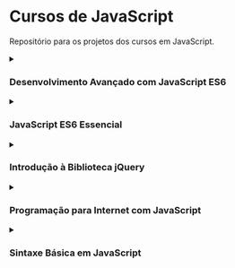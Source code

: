 # Cursos de JavaScript

Repositório para os projetos dos cursos em JavaScript.

<details><summary><h3>Desenvolvimento Avançado com JavaScript ES6</h3></summary>

- Em andamento.

</details>

<details><summary><h3>JavaScript ES6 Essencial</h3></summary>

- Aula 1: Currying, hoisting e imutabilidade.
- Aula 2.1: String, number, boolean, null, undefined, symbol, object, function e array.
- Aula 2.2: Aritimétricos, atribuição, comparação, condicional, lógicos, spread e estruturas de repetição.
- Aula 3: Herança, classes, modificadores de acesso, encapsulamento, static e design patterns.

</details>

<details><summary><h3>Introdução à Biblioteca jQuery</h3></summary>

- Em andamento.

</details>

<details><summary><h3>Programação para Internet com JavaScript</h3></summary>

- Criando botões com ações onclick, onmouseover, onmouseout.
- Redirecionamento de página, onload, onchange, select e option.

</details>


<details><summary><h3>Sintaxe Básica em JavaScript</h3></summary>

- Aula 1: Hello, world!

- Aula 2: Booleanos, números, string, função, declaração, atribuição, comparação, comparação idêntica, adição, subtração, multiplicação, divisão real, divisão inteira, resto de divisão, potenciação, maior que, menor que, maior ou igual, menor ou igual, && (e), || (ou) e ! (inverte).

- Aula 3: Array, forEach(), push(), pop(), shift(), unshift(), indexOf(), splice(), slice() e objeto.

- Aula 4: if, else if, else, switch/case, for e while.

- Aula 5: Funções.

- Aula 6: Tipos de funções e criando uma calculadora.
  

</details>

